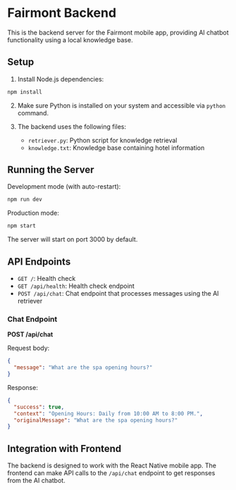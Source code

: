 # Fairmont Backend

This is the backend server for the Fairmont mobile app, providing AI chatbot functionality using a local knowledge base.

## Setup

1. Install Node.js dependencies:
```bash
npm install
```

2. Make sure Python is installed on your system and accessible via `python` command.

3. The backend uses the following files:
   - `retriever.py`: Python script for knowledge retrieval
   - `knowledge.txt`: Knowledge base containing hotel information

## Running the Server

Development mode (with auto-restart):
```bash
npm run dev
```

Production mode:
```bash
npm start
```

The server will start on port 3000 by default.

## API Endpoints

- `GET /`: Health check
- `GET /api/health`: Health check endpoint
- `POST /api/chat`: Chat endpoint that processes messages using the AI retriever

### Chat Endpoint

**POST /api/chat**

Request body:
```json
{
  "message": "What are the spa opening hours?"
}
```

Response:
```json
{
  "success": true,
  "context": "Opening Hours: Daily from 10:00 AM to 8:00 PM.",
  "originalMessage": "What are the spa opening hours?"
}
```

## Integration with Frontend

The backend is designed to work with the React Native mobile app. The frontend can make API calls to the `/api/chat` endpoint to get responses from the AI chatbot. 